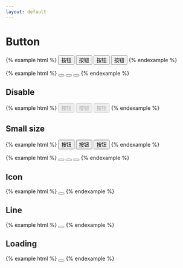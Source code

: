 ```yaml
---
layout: default
---
```


# Button

{% example html %}
<button class="ui-button">按钮</button> 
<button class="ui-button primary">按钮</button>
<button class="ui-button warn">按钮</button>
<button class="ui-button link">按钮</button>
{% endexample %}

{% example html %}
<button class="ui-button circle"><i class="iconfont icon-plus"></i></button>
<button class="ui-button primary circle"><i class="iconfont icon-plus"></i></button>
<button class="ui-button warn circle"><i class="iconfont icon-plus"></i></button>
{% endexample %}


## Disable

{% example html %}
<button disabled class="ui-button disabled">按钮</button> 
<button disabled class="ui-button disabled primary">按钮</button>
<button disabled class="ui-button disabled warn">按钮</button>
{% endexample %}

## Small size

{% example html %}
<button class="ui-button small">按钮</button>
<button class="ui-button primary small">按钮</button>
<button class="ui-button warn small">按钮</button>
{% endexample %}

{% example html %}
<button class="ui-button small circle"><i class="iconfont icon-plus"></i></button>
<button class="ui-button primary small circle"><i class="iconfont icon-plus"></i></button>
<button class="ui-button warn small circle"><i class="iconfont icon-plus"></i></button>
{% endexample %}

## Icon

{% example html %}
<button class="ui-button icon"><i class="iconfont icon-filter-normal"></i></button>
{% endexample %}

## Line

{% example html %}
<button class="ui-button line"><i class="iconfont icon-plus"></i></button>
{% endexample %}

## Loading

{% example html %}
<button class="ui-button primary loading"></button>
{% endexample %}

